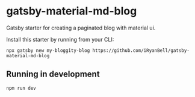 # gatsby-material-md-blog

Gatsby starter for creating a paginated blog with material ui.

Install this starter by running from your CLI:

`npx gatsby new my-bloggity-blog https://github.com/iRyanBell/gatsby-material-md-blog`

## Running in development

`npm run dev`
